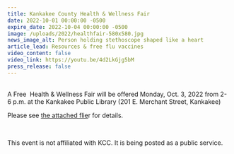 ```yaml
---
title: Kankakee County Health & Wellness Fair
date: 2022-10-01 00:00:00 -0500
expire_date: 2022-10-04 00:00:00 -0500
image: /uploads/2022/healthfair-580x580.jpg
news_image_alt: Person holding stethoscope shaped like a heart
article_lead: Resources & free flu vaccines
video_content: false
video_link: https://youtu.be/4d2LkGjg5bM
press_release: false
---
```

<br>A Free&nbsp; Health & Wellness Fair will be offered Monday, Oct. 3, 2022 from 2-6 p.m. at the Kankakee Public Library (201 E. Merchant Street, Kankakee)

Please see [the attached flie](/uploads/2022/Kankakee-County-Health-Wellness-Resource-Fair.pdf)r for details.

&nbsp;

This event is not affiliated with KCC. It is being posted as a public service.